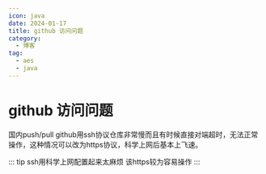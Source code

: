 ```yaml
---
icon: java
date: 2024-01-17
title: github 访问问题
category:
  - 博客
tag:
  - aes
  - java
---
```


# github 访问问题

<!-- more -->

国内push/pull github用ssh协议仓库非常慢而且有时候直接对端超时，无法正常操作，这种情况可以改为https协议，科学上网后基本上飞速。

::: tip
ssh用科学上网配置起来太麻烦 该https较为容易操作
:::
